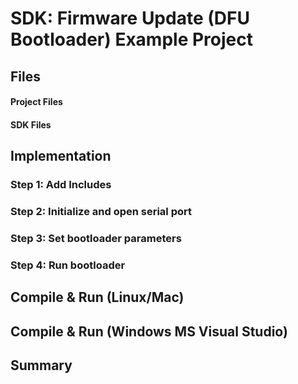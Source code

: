 # SDK: Firmware Update (DFU Bootloader) Example Project


## Files

#### Project Files


#### SDK Files


## Implementation

### Step 1: Add Includes


### Step 2: Initialize and open serial port



### Step 3: Set bootloader parameters


### Step 4: Run bootloader



## Compile & Run (Linux/Mac)


## Compile & Run (Windows MS Visual Studio)


## Summary

